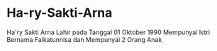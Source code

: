 # Ha-ry-Sakti-Arna
Ha'ry Sakti Arna Lahir pada Tanggal 01 Oktober 1990 Mempunyai Istri Bernama Faikatunnisa dan Mempunyai 2 Orang Anak 
